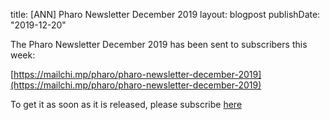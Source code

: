 title: [ANN] Pharo Newsletter December 2019
layout: blogpost
publishDate: "2019-12-20"

The Pharo Newsletter December 2019 has been sent to subscribers this week:

[https://mailchi.mp/pharo/pharo-newsletter-december-2019](https://mailchi.mp/pharo/pharo-newsletter-december-2019)

To get it as soon as it is released, please subscribe [here](http://eepurl.com/bykqWn)